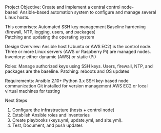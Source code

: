 Project Objective:
Create and implement a central control node-based  Ansible-based automation system to configure and manage several Linux hosts.  

This comprises:
Automated SSH key management
Baseline hardening (firewall, NTP, logging, users, and packages)  
Patching and updating the operating system

Design Overview:
Ansible host (Ubuntu or AWS EC2) is the control node.
Three or more Linux servers (AWS or Raspberry Pi) are managed nodes.
Inventory: either dynamic (AWS) or static (Pi)

Roles:
  Manage authorized keys using SSH keys.
  Users, firewall, NTP, and packages are the baseline.
  Patching: reboots and OS updates

Requirements:
Ansible 2.10+
Python 3.x
SSH key-based node communication
Git installed for version management
AWS EC2 or local virtual machines for testing

Next Steps
1. Configure the infrastructure (hosts + control node)  
2. Establish Ansible roles and inventories  
3. Create playbooks (keys.yml, update.yml, and site.yml).  
4. Test, Document, and push updates  

